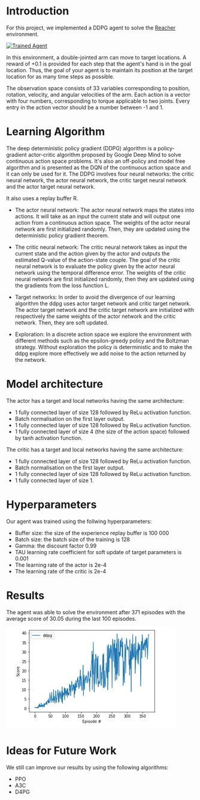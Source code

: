 # Introduction
For this project, we implemented a DDPG agent to solve the [Reacher](https://github.com/Unity-Technologies/ml-agents/blob/master/docs/Learning-Environment-Examples.md#reacher) environment.

[![Trained Agent](https://github.com/hortovanyi/DRLND-Continuous-Control/blob/master/output/reacherp_ddpg_agent_small.gif?raw=true)](https://www.youtube.com/watch?v=N1vWkCfbEGQ)

In this environment, a double-jointed arm can move to target locations. A reward of +0.1 is provided for each step that the agent's hand is in the goal location. Thus, the goal of your agent is to maintain its position at the target location for as many time steps as possible.

The observation space consists of 33 variables corresponding to position, rotation, velocity, and angular velocities of the arm. Each action is a vector with four numbers, corresponding to torque applicable to two joints. Every entry in the action vector should be a number between -1 and 1.

# Learning Algorithm
The deep deterministic policy gradient (DDPG) algorithm is a policy-gradient actor-critic algorithm proposed by Google Deep Mind to solve continuous action space problems. It's also an off-policy and model free algorithm and is presented as the DQN of the continuous action space and it can only be used for it. 
The DDPG involves four neural networks: the critic neural network, the actor neural network, the critic target neural network and the actor target neural network.

It also uses a replay buffer R.

* The actor neural network: The actor neural network maps the states into actions. It will take as an input the current state and will output one action from a continuous action space. The weights of the actor neural network are first initialized randomly. Then, they are updated using the deterministic policy gradient theorem.

* The critic neural network: The critic neural network takes as input the current state and the action given by the actor and outputs the estimated Q-value of the action-state couple. The goal of the critic neural network is to evaluate the policy given by the actor neural network using the temporal difference error. The weights of the critic neural network are first initialized randomly, then they are updated using the gradients from the loss function L.


* Target networks: In order to avoid the divergence of our learning algorithm the ddpg uses actor target network and critic target network. The actor target network and the critic target network are initialized with respectively the same weights of the actor network and the critic network. Then, they are soft updated.

* Exploration: In a discrete action space we explore the environment with different methods such as the epsilon-greedy policy and the Boltzman strategy. Without exploration the policy is deterministic and to make the ddpg explore more effectively we add noise to the action returned by the network.

# Model architecture
The actor has a target and local networks having the same architecture:
* 1 fully connected layer of size 128 followed by ReLu activation function. 
* Batch normalisation on the first layer output.
* 1 fully connected layer of size 128 followed by ReLu activation function.
* 1 fully connected layer of size 4 (the size of the action space) followed by tanh activation function. 

The critic has a target and local networks having the same architecture:
* 1 fully connected layer of size 128 followed by ReLu activation function. 
* Batch normalisation on the first layer output.
* 1 fully connected layer of size 128 followed by ReLu activation function.
* 1 fully connected layer of size 1.


# Hyperparameters 
Our agent was trained using the follwing hyperparameters: 
* Buffer size: the size of the experience replay buffer is 100 000
* Batch size: the batch size of the training is 128
* Gamma: the discount factor 0.99
* TAU learning rate coefficient for soft update of target parameters is 0.001
* The learning rate of the actor is 2e-4
* The learning rate of the critic is 2e-4


# Results

The agent was able to solve the environment after 371 episodes with the average score of 30.05 during the last 100 episodes.

![Image of Yaktocat](https://github.com/sabrinekr/Continuous-Control-PPO/blob/main/images/ddpg.png?raw=true)

# Ideas for Future Work
We still can improve our results by using the following algorithms: 
* PPO
* A3C
* D4PG
